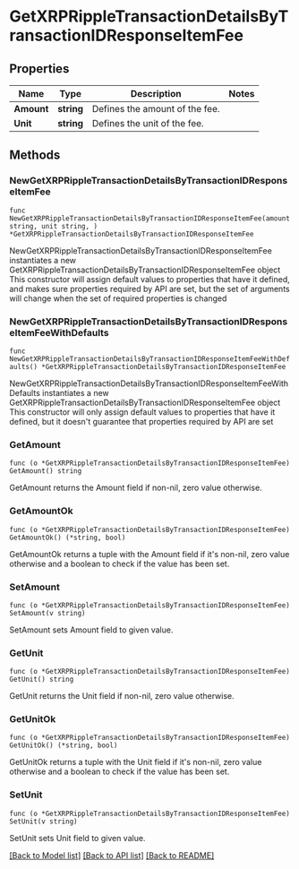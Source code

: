 # GetXRPRippleTransactionDetailsByTransactionIDResponseItemFee

## Properties

Name | Type | Description | Notes
------------ | ------------- | ------------- | -------------
**Amount** | **string** | Defines the amount of the fee. | 
**Unit** | **string** | Defines the unit of the fee. | 

## Methods

### NewGetXRPRippleTransactionDetailsByTransactionIDResponseItemFee

`func NewGetXRPRippleTransactionDetailsByTransactionIDResponseItemFee(amount string, unit string, ) *GetXRPRippleTransactionDetailsByTransactionIDResponseItemFee`

NewGetXRPRippleTransactionDetailsByTransactionIDResponseItemFee instantiates a new GetXRPRippleTransactionDetailsByTransactionIDResponseItemFee object
This constructor will assign default values to properties that have it defined,
and makes sure properties required by API are set, but the set of arguments
will change when the set of required properties is changed

### NewGetXRPRippleTransactionDetailsByTransactionIDResponseItemFeeWithDefaults

`func NewGetXRPRippleTransactionDetailsByTransactionIDResponseItemFeeWithDefaults() *GetXRPRippleTransactionDetailsByTransactionIDResponseItemFee`

NewGetXRPRippleTransactionDetailsByTransactionIDResponseItemFeeWithDefaults instantiates a new GetXRPRippleTransactionDetailsByTransactionIDResponseItemFee object
This constructor will only assign default values to properties that have it defined,
but it doesn't guarantee that properties required by API are set

### GetAmount

`func (o *GetXRPRippleTransactionDetailsByTransactionIDResponseItemFee) GetAmount() string`

GetAmount returns the Amount field if non-nil, zero value otherwise.

### GetAmountOk

`func (o *GetXRPRippleTransactionDetailsByTransactionIDResponseItemFee) GetAmountOk() (*string, bool)`

GetAmountOk returns a tuple with the Amount field if it's non-nil, zero value otherwise
and a boolean to check if the value has been set.

### SetAmount

`func (o *GetXRPRippleTransactionDetailsByTransactionIDResponseItemFee) SetAmount(v string)`

SetAmount sets Amount field to given value.


### GetUnit

`func (o *GetXRPRippleTransactionDetailsByTransactionIDResponseItemFee) GetUnit() string`

GetUnit returns the Unit field if non-nil, zero value otherwise.

### GetUnitOk

`func (o *GetXRPRippleTransactionDetailsByTransactionIDResponseItemFee) GetUnitOk() (*string, bool)`

GetUnitOk returns a tuple with the Unit field if it's non-nil, zero value otherwise
and a boolean to check if the value has been set.

### SetUnit

`func (o *GetXRPRippleTransactionDetailsByTransactionIDResponseItemFee) SetUnit(v string)`

SetUnit sets Unit field to given value.



[[Back to Model list]](../README.md#documentation-for-models) [[Back to API list]](../README.md#documentation-for-api-endpoints) [[Back to README]](../README.md)


